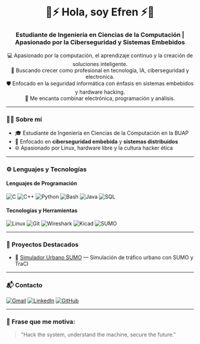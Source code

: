 <h1 align="center">🔐⚡ Hola, soy Efren ⚡🔐</h1>
<h3 align="center">Estudiante de Ingeniería en Ciencias de la Computación | Apasionado por la Ciberseguridad y Sistemas Embebidos</h3>

<p align="center">
  💻 Apasionado por la computación, el aprendizaje continuo y la creación de soluciones inteligente.<br>
  🚀 Buscando crecer como profesional en tecnología, IA, ciberseguridad y electronica.<br>
  🛡️ Enfocado en la seguridad informática con énfasis en sistemas embebidos y hardware hacking.<br>
  🔧 Me encanta combinar electrónica, programación y análisis. <br>
</p>

---

### 👨‍💻 Sobre mí
- 🎓 Estudiante de Ingeniería en Ciencias de la Computación en la BUAP
- 🔬 Enfocado en **ciberseguridad embebida** y **sistemas distribuidos**
- 🌐 Apasionado por Linux, hardware libre y la cultura hacker ética

---

### ⚙️ Lenguajes y Tecnologías

#### Lenguajes de Programación
![C](https://img.shields.io/badge/-C-00599C?style=for-the-badge&logo=c&logoColor=white)
![C++](https://img.shields.io/badge/-C++-00599C?style=for-the-badge&logo=c%2b%2b&logoColor=white)
![Python](https://img.shields.io/badge/-Python-3776AB?style=for-the-badge&logo=python&logoColor=white)
![Bash](https://img.shields.io/badge/-Bash-121011?style=for-the-badge&logo=gnubash&logoColor=white)
![Java](https://img.shields.io/badge/-Java-007396?style=for-the-badge&logo=java&logoColor=white)
![SQL](https://img.shields.io/badge/-SQL-007396?style=for-the-badge&logo=sql&logoColor=white)

#### Tecnologías y Herramientas
![Linux](https://img.shields.io/badge/-Linux-FCC624?style=for-the-badge&logo=linux&logoColor=black)
![Git](https://img.shields.io/badge/-Git-F05032?style=for-the-badge&logo=git&logoColor=white)
![Wireshark](https://img.shields.io/badge/-Wireshark-1679A7?style=for-the-badge&logo=wireshark&logoColor=white)
![Kicad](https://img.shields.io/badge/-KiCad-314CB6?style=for-the-badge&logo=kicad&logoColor=white)
![SUMO](https://img.shields.io/badge/-SUMO-005571?style=for-the-badge&logo=data&logoColor=white)

---

### 📡 Proyectos Destacados

- 🚦 [Simulador Urbano SUMO](https://github.com/efren-78/simulador-urbano) — Simulación de tráfico urbano con SUMO y TraCI

---

### 📬 Contacto

[![Gmail](https://img.shields.io/badge/-Gmail-EA4335?style=for-the-badge&logo=gmail&logoColor=white)](mailto:curiefren78@gmail.com)
[![LinkedIn](https://img.shields.io/badge/-LinkedIn-0077B5?style=for-the-badge&logo=linkedin&logoColor=white)](https://www.linkedin.com/in/efren-curi-6a232134b/)
[![GitHub](https://img.shields.io/badge/-GitHub-181717?style=for-the-badge&logo=github&logoColor=white)](https://github.com/efren-78)

---

### 🚀 Frase que me motiva:
> "Hack the system, understand the machine, secure the future."

